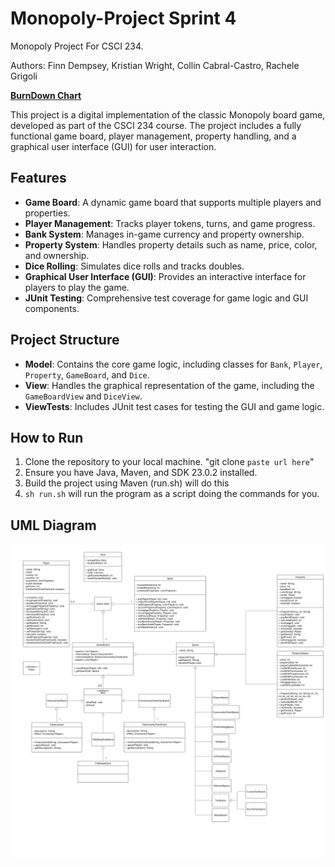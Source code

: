 # Monopoly-Project Sprint 4
Monopoly Project For CSCI 234. 

Authors: Finn Dempsey, Kristian Wright, Collin Cabral-Castro, Rachele Grigoli

[**BurnDown Chart**](https://moravian0-my.sharepoint.com/:x:/g/personal/wrightk_moravian_edu/Ec9vbNkXKkBAhebGWkPVn3gBCRMl1tALIvEDojNvpZFdHg?e=RiQ86v)


This project is a digital implementation of the classic Monopoly board game, developed as part of the CSCI 234 course. The project includes a fully functional game board, player management, property handling, and a graphical user interface (GUI) for user interaction.

## Features
- **Game Board**: A dynamic game board that supports multiple players and properties.
- **Player Management**: Tracks player tokens, turns, and game progress.
- **Bank System**: Manages in-game currency and property ownership.
- **Property System**: Handles property details such as name, price, color, and ownership.
- **Dice Rolling**: Simulates dice rolls and tracks doubles.
- **Graphical User Interface (GUI)**: Provides an interactive interface for players to play the game.
- **JUnit Testing**: Comprehensive test coverage for game logic and GUI components.

## Project Structure
- **Model**: Contains the core game logic, including classes for `Bank`, `Player`, `Property`, `GameBoard`, and `Dice`.
- **View**: Handles the graphical representation of the game, including the `GameBoardView` and `DiceView`.
- **ViewTests**: Includes JUnit test cases for testing the GUI and game logic.

## How to Run
1. Clone the repository to your local machine. "git clone `paste url here`"
2. Ensure you have Java, Maven, and SDK 23.0.2 installed.
3. Build the project using Maven (run.sh) will do this
4. `sh run.sh` will run the program as a script doing the commands for you. 

## UML Diagram
![UML PDF](https://github.com/grigolir/CMonopolyProject-Sprint-3/blob/main/UML%20Sprint%203.png)



